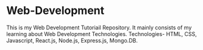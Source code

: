 # Web-Development
This is my Web Development Tutoriail Repository. It mainly consists of my learning about Web Development Technologies.
Technologies- HTML, CSS, Javascript, React.js, Node.js, Express.js, Mongo.DB.
